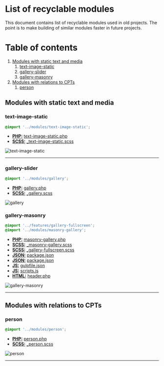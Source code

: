# List of recyclable modules

This document contains list of recyclable modules used in old projects. The point is to make building of similar modules faster in future projects.

# Table of contents

1. [Modules with static text and media](#modules-with-static-text-and-media)
    1. [text-image-static](#text-image-static)
    2. [gallery-slider](#gallery-slider)
    2. [gallery-masonry](#gallery-masonry)
2. [Modules with relations to CPTs](#modules-with-relations-to-cpts)
    1. [person](#person)

## Modules with static text and media

### text-image-static

``` scss
@import '../modules/text-image-static';
```

- **[PHP:](/php)** [text-image-static.php](https://github.com/digitoimistodude/jptindustria/blob/master/content/themes/jptindustria/template-parts/modules/text-image-static.php)
- **[SCSS:](/scss)** [_text-image-static.scss](https://github.com/digitoimistodude/jptindustria/blob/master/content/themes/jptindustria/sass/modules/_text-image-static.scss)

![text-image-static](https://ifup.io/ihAMI.png "text-image-static")

---

### gallery-slider

``` scss
@import '../modules/gallery';
```

- **[PHP:](/php)** [gallery.php](https://github.com/digitoimistodude/clojutre/blob/0e1af5404f5b1a69dbcd5b8f0fd9afd89711dcf5/content/themes/clojutre/template-parts/modules/gallery.php#L1-L39)
- **[SCSS:](/scss)** [_gallery.scss](https://github.com/digitoimistodude/clojutre/blob/0e1af5404f5b1a69dbcd5b8f0fd9afd89711dcf5/content/themes/clojutre/sass/modules/_gallery.scss#L1-L30)

![gallery](https://ifup.io/AXJhh.png "gallery")

### gallery-masonry

``` scss
@import '../features/gallery-fullscreen';
@import '../modules/masonry-gallery';
```

- **[PHP:](/php)** [masonry-gallery.php](https://github.com/digitoimistodude/byemmi/blob/master/content/themes/byemmi/template-parts/modules/masonry-gallery.php)
- **[SCSS:](/scss)** [_masonry-gallery.scss](https://github.com/digitoimistodude/byemmi/blob/master/content/themes/byemmi/sass/modules/_masonry-gallery.scss)
- **[SCSS:](/scss)** [_gallery-fullscreen.scss](https://github.com/digitoimistodude/byemmi/blob/master/content/themes/byemmi/sass/features/_gallery-fullscreen.scss)
- **[JSON:](/js)** [package.json](https://github.com/digitoimistodude/byemmi/blob/1acad5eb3ce90d3a6711f088c61c999e6f880f6f/content/themes/byemmi/package.json#L43)
- **[JSON:](/js)** [package.json](https://github.com/digitoimistodude/byemmi/blob/1acad5eb3ce90d3a6711f088c61c999e6f880f6f/content/themes/byemmi/package.json#L48)
- **[JS:](/js)** [gulpfile.json](https://github.com/digitoimistodude/byemmi/blob/1acad5eb3ce90d3a6711f088c61c999e6f880f6f/gulpfile.js#L401-L408)
- **[JS:](/js)** [scripts.js](https://github.com/digitoimistodude/byemmi/blob/1acad5eb3ce90d3a6711f088c61c999e6f880f6f/content/themes/byemmi/js/src/scripts.js#L24-L54)
- **[HTML:](/js)** [header.php](https://github.com/digitoimistodude/byemmi/blob/1acad5eb3ce90d3a6711f088c61c999e6f880f6f/content/themes/byemmi/header.php#L26-L35)

![gallery-masonry](https://ifup.io/de6RS.png "gallery-masonry")


---

## Modules with relations to CPTs

### person

``` scss
@import '../modules/person';
```

- **[PHP:](/php)** [person.php](https://github.com/digitoimistodude/jptindustria/blob/master/content/themes/jptindustria/template-parts/modules/person.php)
- **[SCSS:](/scss)** [_person.scss](https://github.com/digitoimistodude/jptindustria/blob/master/content/themes/jptindustria/sass/modules/_person.scss)

![person](https://ifup.io/0byUC.png "person")

---